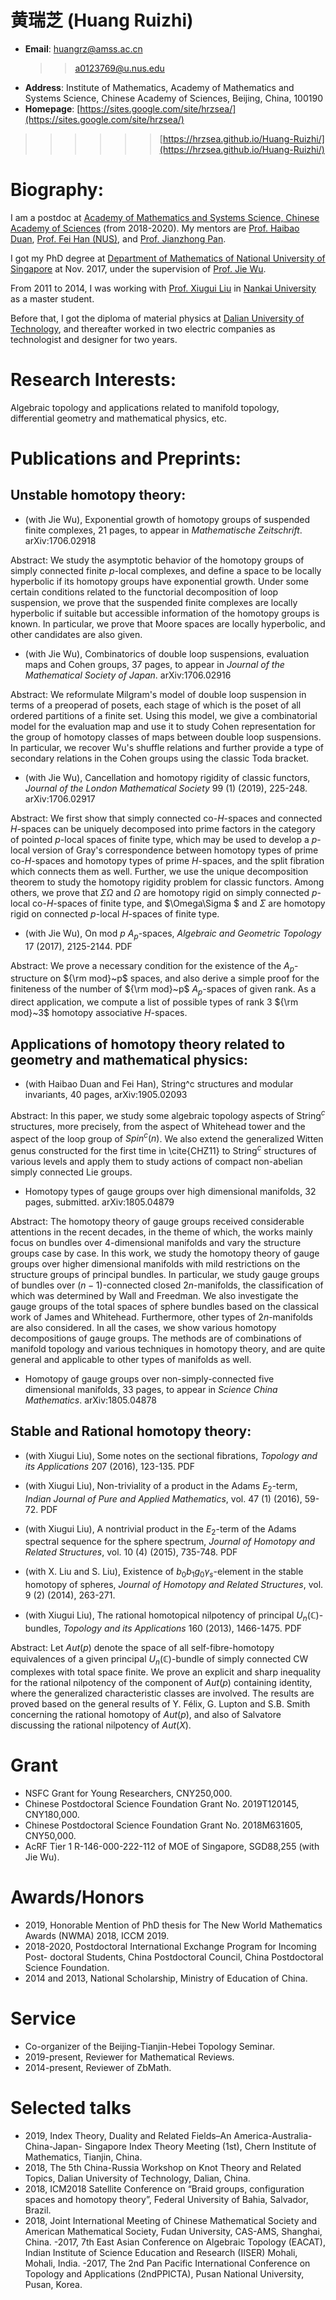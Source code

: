 # 黄瑞芝 (Huang Ruizhi)

* **Email**: huangrz@amss.ac.cn  
    >>a0123769@u.nus.edu
* **Address**: Institute of Mathematics, Academy of Mathematics and Systems Science, Chinese Academy of Sciences, Beijing, China, 100190 
* **Homepage**: [https://sites.google.com/site/hrzsea/](https://sites.google.com/site/hrzsea/)  
>>>>>>[https://hrzsea.github.io/Huang-Ruizhi/](https://hrzsea.github.io/Huang-Ruizhi/)

# Biography:

I am a postdoc at [Academy of Mathematics and Systems Science, Chinese Academy of Sciences](http://english.amss.cas.cn) (from 2018-2020). My mentors are [Prof. Haibao Duan](http://www.math.ac.cn/kyry/201501/t20150116_276433.html), [Prof. Fei Han (NUS)](http://www.math.nus.edu.sg/~mathanf/), and [Prof. Jianzhong Pan](http://www.math.ac.cn/kyry/201501/t20150116_276445.html).

I got my PhD degree at [Department of Mathematics of National University of Singapore](http://ww1.math.nus.edu.sg) at Nov. 2017, under the supervision of [Prof. Jie Wu](http://www.math.nus.edu.sg/~matwujie/). 

From 2011 to 2014, I was working with [Prof. Xiugui Liu](https://www.researchgate.net/profile/Xiugui_Liu) in [Nankai University](http://en.sms.nankai.edu.cn/main.htm) as a master student. 

Before that, I got the diploma of material physics at [Dalian University of Technology](http://mse.dlut.edu.cn/English.htm), and thereafter worked in two electric companies as technologist and designer for two years.

# Research Interests:

Algebraic topology and applications related to manifold topology, differential geometry and mathematical physics, etc.


# Publications and Preprints:


## Unstable homotopy theory:

- (with Jie Wu), Exponential growth of homotopy groups of suspended finite complexes, 21 pages, to appear in _Mathematische Zeitschrift_. arXiv:1706.02918                                                                                                                                                                                                  

Abstract: We study the asymptotic behavior of the homotopy groups of simply connected finite $p$-local complexes, and define a space to be locally hyperbolic if its homotopy groups have exponential growth. Under some certain conditions related to the functorial decomposition of loop suspension, we prove that the suspended finite complexes are locally hyperbolic if suitable but accessible information of the homotopy groups is known. In particular, we prove that Moore spaces are locally hyperbolic, and other candidates are also given.

- (with Jie Wu), Combinatorics of double loop suspensions, evaluation maps and Cohen groups, 37 pages, to appear in _Journal of the Mathematical Society of Japan_. arXiv:1706.02916                                                                                                                                                                         

Abstract: We reformulate Milgram's model of double loop suspension in terms of a preoperad of posets, each stage of which is the poset of all ordered partitions of a finite set. Using this model, we give a combinatorial model for the evaluation map and use it to study Cohen representation for the group of homotopy classes of maps between double loop suspensions. In particular, we recover Wu's shuffle relations and further provide a type of secondary relations in the Cohen groups using the classic Toda bracket.

- (with Jie Wu), Cancellation and homotopy rigidity of classic functors, _Journal of the London Mathematical Society_ 99 (1) (2019), 225-248. arXiv:1706.02917                                                                                                                                              

Abstract: We first show that simply connected co-$H$-spaces and connected $H$-spaces can be uniquely decomposed into prime factors in the category of pointed $p$-local spaces of finite type, which may be used to develop a $p$-local version of Gray's correspondence between homotopy types of prime co-$H$-spaces and homotopy types of prime $H$-spaces, and the split fibration which connects them as well. Further, we use the unique decomposition theorem to study the homotopy rigidity problem for classic functors. Among others, we prove that $\Sigma \Omega$ and $\Omega$ are homotopy rigid on simply connected $p$-local co-$H$-spaces of finite type, and $\Omega\Sigma $ and $\Sigma$ are homotopy rigid on connected $p$-local $H$-spaces of finite type. 

- (with Jie Wu), On mod $p$ $A_p$-spaces, _Algebraic and Geometric Topology_ 17 (2017), 2125-2144. PDF

Abstract: We prove a necessary condition for the existence of the $A_p$-structure on ${\rm mod}~p$ spaces, and also derive a simple proof for the finiteness of the number of ${\rm mod}~p$ $A_p$-spaces of given rank. As a direct application, we compute a list of possible types of rank $3$ ${\rm mod}~3$ homotopy associative $H$-spaces.


## Applications of homotopy theory related to geometry and mathematical physics:    

- (with Haibao Duan and Fei Han), String^c structures and modular invariants, 40 pages, arXiv:1905.02093

Abstract: In this paper, we study some algebraic topology aspects of String$^c$ structures, more precisely, from the aspect of Whitehead tower and the aspect of the loop group of $Spin^c(n)$. We also extend the generalized Witten genus constructed for the first time in \cite{CHZ11} to String$^c$ structures of various levels and apply them to study actions of compact non-abelian simply connected Lie groups.

- Homotopy types of gauge groups over high dimensional manifolds, 32 pages, submitted. arXiv:1805.04879

Abstract: The homotopy theory of gauge groups received considerable attentions in the recent decades, in the theme of which, the works mainly focus on bundles over $4$-dimensional manifolds and vary the structure groups case by case. In this work, we study the homotopy theory of gauge groups over higher dimensional manifolds with mild restrictions on the structure groups of principal bundles. In particular, we study gauge groups of bundles over $(n-1)$-connected closed $2n$-manifolds, the classification of which was determined by Wall and Freedman. We also investigate the gauge groups of the total spaces of sphere bundles based on the classical work of James and Whitehead. Furthermore, other types of $2n$-manifolds are also considered. In all the cases, we show various homotopy decompositions of gauge groups. The methods are of combinations of manifold topology and various techniques in homotopy theory, and are quite general and applicable to other types of manifolds as well.

- Homotopy of gauge groups over non-simply-connected five dimensional manifolds, 33 pages, to appear in _Science China Mathematics_. arXiv:1805.04878



## Stable and Rational homotopy theory:             

- (with Xiugui Liu), Some notes on the sectional fibrations, _Topology and its Applications_ 207 (2016), 123-135. PDF

- (with Xiugui Liu), Non-triviality of a product in the Adams $E_2$-term, _Indian Journal of Pure and Applied Mathematics_, vol. 47 (1) (2016), 59-72. PDF 

- (with Xiugui Liu), A nontrivial product in the $E_2$-term of the Adams spectral sequence for the sphere spectrum, _Journal of Homotopy and Related Structures_, vol. 10 (4) (2015), 735-748. PDF

- (with X. Liu and S. Liu), Existence of $b_0b_1g_0\gamma_s$-element in the stable homotopy of spheres, _Journal of Homotopy and Related Structures_, vol. 9 (2) (2014), 263-271.

- (with Xiugui Liu), The rational homotopical nilpotency of principal $U_n(\mathbb{C})$-bundles, _Topology and its Applications_ 160 (2013), 1466-1475. PDF

Abstract: Let $Aut(p)$ denote the space of all self-fibre-homotopy equivalences of a given principal $U_n(\mathbb{C})$-bundle of simply connected CW complexes with total space finite. We prove an explicit and sharp inequality for the rational nilpotency of the component of $Aut(p)$ containing identity, where the generalized characteristic classes are involved. The results are proved based on the general results of Y. Félix, G. Lupton and S.B. Smith concerning the rational homotopy of $Aut(p)$, and also of Salvatore discussing the rational nilpotency of $Aut(X)$.


# Grant

- NSFC Grant for Young Researchers, CNY250,000.
- Chinese Postdoctoral Science Foundation Grant No. 2019T120145, CNY180,000.
- Chinese Postdoctoral Science Foundation Grant No. 2018M631605, CNY50,000.
- AcRF Tier 1 R-146-000-222-112 of MOE of Singapore, SGD88,255 (with Jie Wu).


# Awards/Honors

- 2019, Honorable Mention of PhD thesis for The New World Mathematics Awards (NWMA) 2018, ICCM 2019.
- 2018-2020, Postdoctoral International Exchange Program for Incoming Post- doctoral Students, China Postdoctoral Council, China Postdoctoral Science Foundation.
- 2014 and 2013, National Scholarship, Ministry of Education of China.



# Service

- Co-organizer of the Beijing-Tianjin-Hebei Topology Seminar.
- 2019-present, Reviewer for Mathematical Reviews.
- 2014-present, Reviewer of ZbMath.

# Selected talks

- 2019, Index Theory, Duality and Related Fields–An America-Australia-China-Japan- Singapore Index Theory Meeting (1st), Chern Institute of Mathematics, Tianjin, China.
- 2018, The 5th China-Russia Workshop on Knot Theory and Related Topics, Dalian University of Technology, Dalian, China.
- 2018, ICM2018 Satellite Conference on “Braid groups, configuration spaces and homotopy theory”, Federal University of Bahia, Salvador, Brazil.
- 2018, Joint International Meeting of Chinese Mathematical Society and American Mathematical Society, Fudan University, CAS-AMS, Shanghai, China.
-2017, 7th East Asian Conference on Algebraic Topology (EACAT), Indian Institute of Science Education and Research (IISER) Mohali, Mohali, India.
-2017, The 2nd Pan Pacific International Conference on Topology and Applications (2ndPPICTA), Pusan National University, Pusan, Korea.




